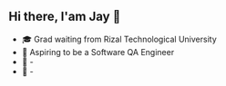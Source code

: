 ## Hi there, I'am Jay 👋

- 🎓 Grad waiting from Rizal Technological University
- 🌱 Aspiring to be a Software QA Engineer
- 👾 -
- 🔧 -
